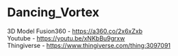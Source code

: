 # Dancing_Vortex
3D Model Fusion360 - https://a360.co/2x6xZxb  
Youtube - https://youtu.be/xNKbBu9grxw  
Thingiverse - https://www.thingiverse.com/thing:3097091  
